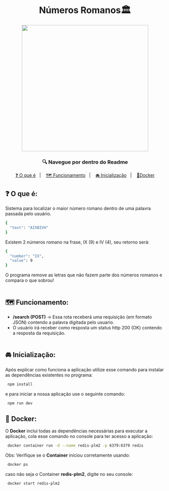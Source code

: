 <h1 align="center">Números Romanos🏛️</h1>
<p align="center"><img src="https://thumbs.dreamstime.com/b/livros-antigos-com-algarismos-romanos-na-biblioteca-numerais-no-arquivo-da-202091142.jpg" width="400"></p>
<h3 align="center">🔍 Navegue por dentro do Readme </h3>
<p align="center">
  <a href="#como-iniciar-o-programa-do-jeito-certo">❓
  O que é</a>&nbsp;&nbsp;&nbsp;|&nbsp;&nbsp;&nbsp;
  <a href="#para-finalizar">🗺️ Funcionamento</a>&nbsp;&nbsp;&nbsp;|&nbsp;&nbsp;&nbsp;
  <a href="#configurando-o-docker">🚘 Inicialização</a>&nbsp;&nbsp;&nbsp;|&nbsp;&nbsp;&nbsp;
  <a href="#configurando-o-docker">🐋Docker</a>
</p>


## ❓ O que é:
Sistema para localizar o maior número romano dentro de uma palavra passada pelo usuário.

```sh
{
  "text": "AIXBIVH"
}
```
Existem 2 números romano na frase, IX (9) e IV (4), seu retorno será:
```sh
{
  "number": "IX",
  "value": 9
}
```
O programa remove as letras que não fazem parte dos números romanos e compara o que sobrou!
<br></br>
## 🗺️ Funcionamento:
- **/search (POST)** -> Essa rota receberá uma requisição (em formato JSON) contendo a palavra digitada pelo usuario.
- O usuário irá receber como resposta um status http 200 (OK) contendo a resposta da requisição.
<br></br>
## 🚘 Inicialização:
Após explicar como funciona a aplicação utilize esse comando para instalar as dependências existentes no programa:

```sh
 npm install
```
e para iniciar a nossa aplicação use o seguinte comando:
```sh
 npm run dev
```
## 🐳 Docker:

O **Docker** inclui todas as dependências necessárias para executar a aplicação, cola esse comando no console para ter acesso a aplicação:
```sh
 docker container run -d --name redis-plm2 -p 6379:6379 redis
```
Obs: Verifique se o **Container** iniciou corretamente usando:
```sh
 docker ps
```
caso não seja o Container **redis-plm2**, digite no seu console:
```sh
 docker start redis-plm2
```
